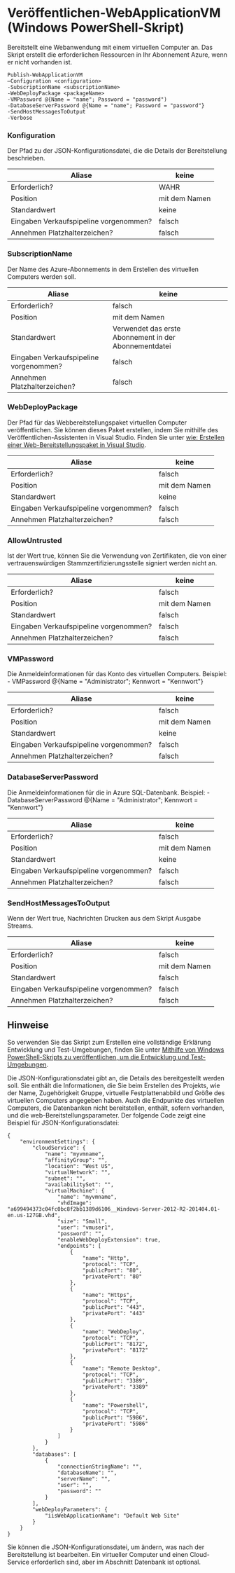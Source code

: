 <properties
   pageTitle="Veröffentlichen von WebApplicationVM | Microsoft Azure"
   description="Erfahren Sie, wie eine Webanwendung mit einem virtuellen Computer bereitgestellt. Dieses Skript erstellt die erforderlichen Ressourcen in Ihr Abonnement Azure, wenn er nicht vorhanden ist."
   services="visual-studio-online"
   documentationCenter="na"
   authors="TomArcher"
   manager="douge"
   editor="" />
<tags
   ms.service="multiple"
   ms.devlang="dotnet"
   ms.topic="article"
   ms.tgt_pltfrm="na"
   ms.workload="multiple"
   ms.date="08/15/2016"
   ms.author="tarcher" />

# <a name="publish-webapplicationvm-windows-powershell-script"></a>Veröffentlichen-WebApplicationVM (Windows PowerShell-Skript)

Bereitstellt eine Webanwendung mit einem virtuellen Computer an. Das Skript erstellt die erforderlichen Ressourcen in Ihr Abonnement Azure, wenn er nicht vorhanden ist.

```
Publish-WebApplicationVM
–Configuration <configuration>
-SubscriptionName <subscriptionName>
-WebDeployPackage <packageName>
-VMPassword @{Name = "name"; Password = "password")
-DatabaseServerPassword @{Name = "name"; Password = "password"}
-SendHostMessagesToOutput
-Verbose
```

### <a name="configuration"></a>Konfiguration

Der Pfad zu der JSON-Konfigurationsdatei, die die Details der Bereitstellung beschrieben.

|Aliase|keine|
|---|---|
|Erforderlich?|WAHR|
|Position|mit dem Namen|
|Standardwert|keine|
|Eingaben Verkaufspipeline vorgenommen?|falsch|
|Annehmen Platzhalterzeichen?|falsch|

### <a name="subscriptionname"></a>SubscriptionName

Der Name des Azure-Abonnements in dem Erstellen des virtuellen Computers werden soll.

|Aliase|keine|
|---|---|
|Erforderlich?|falsch|
|Position|mit dem Namen|
|Standardwert|Verwendet das erste Abonnement in der Abonnementdatei|
|Eingaben Verkaufspipeline vorgenommen?|falsch|
|Annehmen Platzhalterzeichen?|falsch|

### <a name="webdeploypackage"></a>WebDeployPackage

Der Pfad für das Webbereitstellungspaket virtuellen Computer veröffentlichen. Sie können dieses Paket erstellen, indem Sie mithilfe des Veröffentlichen-Assistenten in Visual Studio. Finden Sie unter [wie: Erstellen einer Web-Bereitstellungspaket in Visual Studio](https://msdn.microsoft.com/library/dd465323.aspx).

|Aliase|keine|
|---|---|
|Erforderlich?|falsch|
|Position|mit dem Namen|
|Standardwert|keine|
|Eingaben Verkaufspipeline vorgenommen?|falsch|
|Annehmen Platzhalterzeichen?|falsch|

### <a name="allowuntrusted"></a>AllowUntrusted

Ist der Wert true, können Sie die Verwendung von Zertifikaten, die von einer vertrauenswürdigen Stammzertifizierungsstelle signiert werden nicht an.

|Aliase|keine|
|---|---|
|Erforderlich?|falsch|
|Position|mit dem Namen|
|Standardwert|falsch|
|Eingaben Verkaufspipeline vorgenommen?|falsch|
|Annehmen Platzhalterzeichen?|falsch|

### <a name="vmpassword"></a>VMPassword

Die Anmeldeinformationen für das Konto des virtuellen Computers. Beispiel: - VMPassword @{Name = "Administrator"; Kennwort = "Kennwort"}

|Aliase|keine|
|---|---|
|Erforderlich?|falsch|
|Position|mit dem Namen|
|Standardwert|keine|
|Eingaben Verkaufspipeline vorgenommen?|falsch|
|Annehmen Platzhalterzeichen?|falsch|

### <a name="databaseserverpassword"></a>DatabaseServerPassword

Die Anmeldeinformationen für die in Azure SQL-Datenbank. Beispiel: - DatabaseServerPassword @{Name = "Administrator"; Kennwort = "Kennwort"}

|Aliase|keine|
|---|---|
|Erforderlich?|falsch|
|Position|mit dem Namen|
|Standardwert|keine|
|Eingaben Verkaufspipeline vorgenommen?|falsch|
|Annehmen Platzhalterzeichen?|falsch|

### <a name="sendhostmessagestooutput"></a>SendHostMessagesToOutput

Wenn der Wert true, Nachrichten Drucken aus dem Skript Ausgabe Streams.

|Aliase|keine|
|---|---|
|Erforderlich?|falsch|
|Position|mit dem Namen|
|Standardwert|falsch|
|Eingaben Verkaufspipeline vorgenommen?|falsch|
|Annehmen Platzhalterzeichen?|falsch|

## <a name="remarks"></a>Hinweise

So verwenden Sie das Skript zum Erstellen eine vollständige Erklärung Entwicklung und Test-Umgebungen, finden Sie unter [Mithilfe von Windows PowerShell-Skripts zu veröffentlichen, um die Entwicklung und Test-Umgebungen](vs-azure-tools-publishing-using-powershell-scripts.md).

Die JSON-Konfigurationsdatei gibt an, die Details des bereitgestellt werden soll. Sie enthält die Informationen, die Sie beim Erstellen des Projekts, wie der Name, Zugehörigkeit Gruppe, virtuelle Festplattenabbild und Größe des virtuellen Computers angegeben haben. Auch die Endpunkte des virtuellen Computers, die Datenbanken nicht bereitstellen, enthält, sofern vorhanden, und die web-Bereitstellungsparameter. Der folgende Code zeigt eine Beispiel für JSON-Konfigurationsdatei:

```
{
    "environmentSettings": {
        "cloudService": {
            "name": "myvmname",
            "affinityGroup": "",
            "location": "West US",
            "virtualNetwork": "",
            "subnet": "",
            "availabilitySet": "",
            "virtualMachine": {
                "name": "myvmname",
                "vhdImage": "a699494373c04fc0bc8f2bb1389d6106__Windows-Server-2012-R2-201404.01-en.us-127GB.vhd",
                "size": "Small",
                "user": "vmuser1",
                "password": "",
                "enableWebDeployExtension": true,
                "endpoints": [
                    {
                        "name": "Http",
                        "protocol": "TCP",
                        "publicPort": "80",
                        "privatePort": "80"
                    },
                    {
                        "name": "Https",
                        "protocol": "TCP",
                        "publicPort": "443",
                        "privatePort": "443"
                    },
                    {
                        "name": "WebDeploy",
                        "protocol": "TCP",
                        "publicPort": "8172",
                        "privatePort": "8172"
                    },
                    {
                        "name": "Remote Desktop",
                        "protocol": "TCP",
                        "publicPort": "3389",
                        "privatePort": "3389"
                    },
                    {
                        "name": "Powershell",
                        "protocol": "TCP",
                        "publicPort": "5986",
                        "privatePort": "5986"
                    }
                ]
            }
        },
        "databases": [
            {
                "connectionStringName": "",
                "databaseName": "",
                "serverName": "",
                "user": "",
                "password": ""
            }
        ],
        "webDeployParameters": {
            "iisWebApplicationName": "Default Web Site"
        }
    }
}
```

Sie können die JSON-Konfigurationsdatei, um ändern, was nach der Bereitstellung ist bearbeiten. Ein virtueller Computer und einen Cloud-Service erforderlich sind, aber im Abschnitt Datenbank ist optional.
